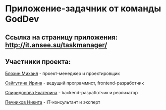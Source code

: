 # Приложение-задачник от команды GodDev

## Ссылка на страницу приложения: http://it.ansee.su/taskmanager/

## Участники проекта:

[Блохин Михаил](https://github.com/mishablokhin) - проект-менеджер и проектировщик

[Сайгутина Ирина](https://github.com/saygutina) - ведущий программист, frontend-разработчик

[Спиридонова Екатерина](https://github.com/Spiridonova) - backend-разработчик и реализатор

[Печников Никита](https://github.com/WildHoneyPIe) - IT-консультант и эксперт
